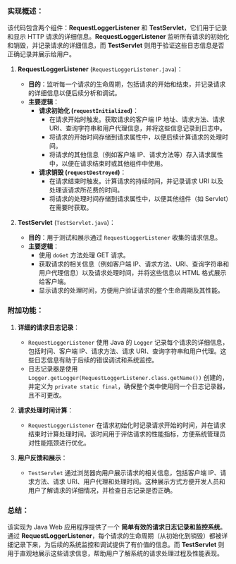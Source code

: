 ### 实现概述：

该代码包含两个组件：**RequestLoggerListener** 和 **TestServlet**，它们用于记录和显示 HTTP 请求的详细信息。**RequestLoggerListener** 监听所有请求的初始化和销毁，并记录请求的详细信息，而 **TestServlet** 则用于验证这些日志信息是否正确记录并展示给用户。

1. **RequestLoggerListener** (`RequestLoggerListener.java`)：
   - **目的**：监听每一个请求的生命周期，包括请求的开始和结束，并记录请求的详细信息以便后续分析和调试。
   - **主要逻辑**：
     - **请求初始化 (`requestInitialized`)**：
       - 在请求开始时触发。获取请求的客户端 IP 地址、请求方法、请求 URI、查询字符串和用户代理信息，并将这些信息记录到日志中。
       - 将请求的开始时间存储到请求属性中，以便后续计算请求的处理时间。
       - 将请求的其他信息（例如客户端 IP、请求方法等）存入请求属性中，以便在请求结束时或其他组件中使用。
     - **请求销毁 (`requestDestroyed`)**：
       - 在请求结束时触发。计算请求的持续时间，并记录请求 URI 以及处理该请求所花费的时间。
       - 将请求的处理时间存储到请求属性中，以便其他组件（如 Servlet）在需要时获取。

2. **TestServlet** (`TestServlet.java`)：
   - **目的**：用于测试和展示通过 `RequestLoggerListener` 收集的请求信息。
   - **主要逻辑**：
     - 使用 `doGet` 方法处理 GET 请求。
     - 获取请求的相关信息（例如客户端 IP、请求方法、URI、查询字符串和用户代理信息）以及请求处理时间，并将这些信息以 HTML 格式展示给客户端。
     - 显示请求的处理时间，方便用户验证请求的整个生命周期及其性能。

### 附加功能：

1. **详细的请求日志记录**：
   - `RequestLoggerListener` 使用 Java 的 `Logger` 记录每个请求的详细信息，包括时间、客户端 IP、请求方法、请求 URI、查询字符串和用户代理。这些日志信息有助于后续的错误调试和系统监控。
   - 日志记录器是使用 `Logger.getLogger(RequestLoggerListener.class.getName())` 创建的，并定义为 `private static final`，确保整个类中使用同一个日志记录器，且不可更改。

2. **请求处理时间计算**：
   - `RequestLoggerListener` 在请求初始化时记录请求开始的时间，并在请求结束时计算处理时间。该时间用于评估请求的性能指标，方便系统管理员对性能瓶颈进行优化。

3. **用户反馈和展示**：
   - `TestServlet` 通过浏览器向用户展示请求的相关信息，包括客户端 IP、请求方法、请求 URI、用户代理和处理时间。这种展示方式方便开发人员和用户了解请求的详细情况，并检查日志记录是否正确。

### 总结：

该实现为 Java Web 应用程序提供了一个 **简单有效的请求日志记录和监控系统**。通过 **RequestLoggerListener**，每个请求的生命周期（从初始化到销毁）都被详细记录下来，为后续的系统监控和调试提供了有价值的信息。而 **TestServlet** 则用于直观地展示这些请求信息，帮助用户了解系统的请求处理过程及性能表现。
